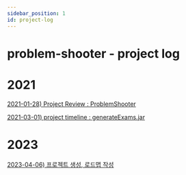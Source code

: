```yaml
---
sidebar_position: 1
id: project-log
---
```

# problem-shooter - project log

# 2021 

[2021-01-28) Project Review : ProblemShooter](./2021-01-28)

[2021-03-01) project timeline : generateExams.jar](./2021-03-01)

# 2023

[2023-04-06) 프로젝트 생성, 로드맵 작성](./roadmap)